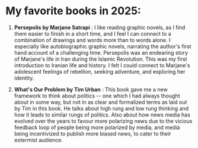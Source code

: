 # My favorite books in 2025:

1. **Persepolis by Marjane Satrapi** : I like reading graphic novels, as I find them easier to finish in a short time, and I feel I can connect to a combination of drawings and words more than to words alone. I especially like autobiographic graphic novels, narrating the author's first hand account of a challenging time. Persepolis was an endearing story of Marjane's life in Iran during the Islamic Revolution. This was my first introduction to Iranian life and history. I felt I could connect to Marjane's adolescent feelings of rebellion, seeking adventure, and exploring her identity. 

2. **What's Our Problem by Tim Urban** : This book gave me a new framework to think about politics -- one which I had always thought about in some way, but not in as clear and formalized terms as laid out by Tim in this book. He talks about high rung and low rung thinking and how it leads to similar rungs of politics. Also about how news media has evolved over the years to favour more polarizing news due to the vicious feedback loop of people being more polarized by media, and media being incentivized to publish more biased news, to cater to their extermist audience.
